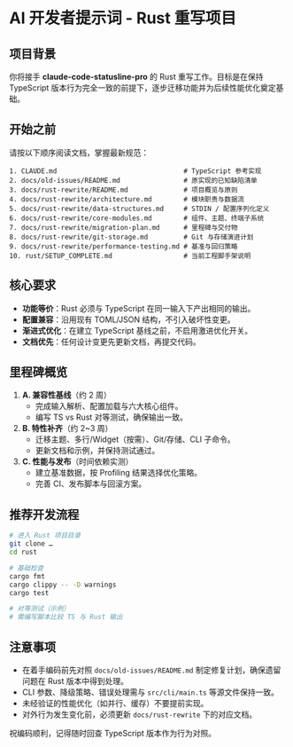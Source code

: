 # AI 开发者提示词 - Rust 重写项目

## 项目背景

你将接手 **claude-code-statusline-pro** 的 Rust 重写工作。目标是在保持 TypeScript 版本行为完全一致的前提下，逐步迁移功能并为后续性能优化奠定基础。

## 开始之前

请按以下顺序阅读文档，掌握最新规范：

```
1. CLAUDE.md                                # TypeScript 参考实现
2. docs/old-issues/README.md                # 原实现的已知缺陷清单
3. docs/rust-rewrite/README.md              # 项目概览与原则
4. docs/rust-rewrite/architecture.md        # 模块职责与数据流
5. docs/rust-rewrite/data-structures.md     # STDIN / 配置序列化定义
6. docs/rust-rewrite/core-modules.md        # 组件、主题、终端子系统
7. docs/rust-rewrite/migration-plan.md      # 里程碑与交付物
8. docs/rust-rewrite/git-storage.md         # Git 与存储演进计划
9. docs/rust-rewrite/performance-testing.md # 基准与回归策略
10. rust/SETUP_COMPLETE.md                  # 当前工程脚手架说明
```

## 核心要求

- **功能等价**：Rust 必须与 TypeScript 在同一输入下产出相同的输出。
- **配置兼容**：沿用现有 TOML/JSON 结构，不引入破坏性变更。
- **渐进式优化**：在建立 TypeScript 基线之前，不启用激进优化开关。
- **文档优先**：任何设计变更先更新文档，再提交代码。

## 里程碑概览

1. **A. 兼容性基线**（约 2 周）
   - 完成输入解析、配置加载与六大核心组件。
   - 编写 TS vs Rust 对等测试，确保输出一致。
2. **B. 特性补齐**（约 2~3 周）
   - 迁移主题、多行/Widget（按需）、Git/存储、CLI 子命令。
   - 更新文档和示例，并保持测试通过。
3. **C. 性能与发布**（时间依赖实测）
   - 建立基准数据，按 Profiling 结果选择优化策略。
   - 完善 CI、发布脚本与回滚方案。

## 推荐开发流程

```bash
# 进入 Rust 项目目录
git clone …
cd rust

# 基础检查
cargo fmt
cargo clippy -- -D warnings
cargo test

# 对等测试（示例）
# 需编写脚本比较 TS 与 Rust 输出
```

## 注意事项

- 在着手编码前先对照 `docs/old-issues/README.md` 制定修复计划，确保遗留问题在 Rust 版本中得到处理。
- CLI 参数、降级策略、错误处理需与 `src/cli/main.ts` 等源文件保持一致。
- 未经验证的性能优化（如并行、缓存）不要提前实现。
- 对外行为发生变化前，必须更新 `docs/rust-rewrite` 下的对应文档。

祝编码顺利，记得随时回查 TypeScript 版本作为行为对照。
